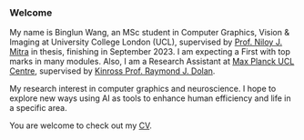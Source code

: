 ### Welcome

My name is Binglun Wang, an MSc student in Computer Graphics, Vision & Imaging at University College London (UCL), supervised by [Prof. Niloy J. Mitra](http://www0.cs.ucl.ac.uk/staff/n.mitra/) in thesis, finishing in September 2023. I am expecting a First with top marks in many modules. Also, I am a Research Assistant at [Max Planck UCL Centre](https://www.mps-ucl-centre.mpg.de/), supervised by [Kinross Prof. Raymond J. Dolan](https://www.ucl.ac.uk/mental-health/people/professor-ray-dolan).

<!-- In September 2022, I finished another MSc (Distinction) in Artificial Intelligence & Machine Learning at The University of Birmingham, and before that, I did my undergraduate (Class I) in Electronic Information Science and Technology at The University of Essex as the final year of a joint four-year programme with Northwest University, China. I’m also a multi-silver medallist in ACM-International Collegiate Programming Contest. 
 -->
My research interest in computer graphics and neuroscience. I hope to explore new ways using AI as tools to enhance human efficiency and life in a specific area.

You are welcome to check out my [CV](Binglun_CV.pdf).
